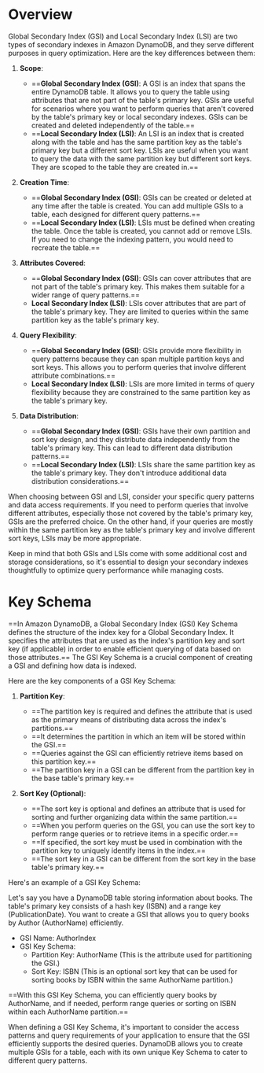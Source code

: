 # Overview
Global Secondary Index (GSI) and Local Secondary Index (LSI) are two types of secondary indexes in Amazon DynamoDB, and they serve different purposes in query optimization. Here are the key differences between them:

1. **Scope**:
   - ==**Global Secondary Index (GSI)**: A GSI is an index that spans the entire DynamoDB table. It allows you to query the table using attributes that are not part of the table's primary key. GSIs are useful for scenarios where you want to perform queries that aren't covered by the table's primary key or local secondary indexes. GSIs can be created and deleted independently of the table.==
   - ==**Local Secondary Index (LSI)**: An LSI is an index that is created along with the table and has the same partition key as the table's primary key but a different sort key. LSIs are useful when you want to query the data with the same partition key but different sort keys. They are scoped to the table they are created in.==

2. **Creation Time**:
   - ==**Global Secondary Index (GSI)**: GSIs can be created or deleted at any time after the table is created. You can add multiple GSIs to a table, each designed for different query patterns.==
   - ==**Local Secondary Index (LSI)**: LSIs must be defined when creating the table. Once the table is created, you cannot add or remove LSIs. If you need to change the indexing pattern, you would need to recreate the table.==

3. **Attributes Covered**:
   - ==**Global Secondary Index (GSI)**: GSIs can cover attributes that are not part of the table's primary key. This makes them suitable for a wider range of query patterns.==
   - **Local Secondary Index (LSI)**: LSIs cover attributes that are part of the table's primary key. They are limited to queries within the same partition key as the table's primary key.

4. **Query Flexibility**:
   - ==**Global Secondary Index (GSI)**: GSIs provide more flexibility in query patterns because they can span multiple partition keys and sort keys. This allows you to perform queries that involve different attribute combinations.==
   - **Local Secondary Index (LSI)**: LSIs are more limited in terms of query flexibility because they are constrained to the same partition key as the table's primary key.

5. **Data Distribution**:
   - ==**Global Secondary Index (GSI)**: GSIs have their own partition and sort key design, and they distribute data independently from the table's primary key. This can lead to different data distribution patterns.==
   - ==**Local Secondary Index (LSI)**: LSIs share the same partition key as the table's primary key. They don't introduce additional data distribution considerations.==

When choosing between GSI and LSI, consider your specific query patterns and data access requirements. If you need to perform queries that involve different attributes, especially those not covered by the table's primary key, GSIs are the preferred choice. On the other hand, if your queries are mostly within the same partition key as the table's primary key and involve different sort keys, LSIs may be more appropriate.

Keep in mind that both GSIs and LSIs come with some additional cost and storage considerations, so it's essential to design your secondary indexes thoughtfully to optimize query performance while managing costs.

# Key Schema
==In Amazon DynamoDB, a Global Secondary Index (GSI) Key Schema defines the structure of the index key for a Global Secondary Index. It specifies the attributes that are used as the index's partition key and sort key (if applicable) in order to enable efficient querying of data based on those attributes.== The GSI Key Schema is a crucial component of creating a GSI and defining how data is indexed.

Here are the key components of a GSI Key Schema:

1. **Partition Key**:
   - ==The partition key is required and defines the attribute that is used as the primary means of distributing data across the index's partitions.==
   - ==It determines the partition in which an item will be stored within the GSI.==
   - ==Queries against the GSI can efficiently retrieve items based on this partition key.==
   - ==The partition key in a GSI can be different from the partition key in the base table's primary key.==

2. **Sort Key (Optional)**:
   - ==The sort key is optional and defines an attribute that is used for sorting and further organizing data within the same partition.==
   - ==When you perform queries on the GSI, you can use the sort key to perform range queries or to retrieve items in a specific order.==
   - ==If specified, the sort key must be used in combination with the partition key to uniquely identify items in the index.==
   - ==The sort key in a GSI can be different from the sort key in the base table's primary key.==

Here's an example of a GSI Key Schema:

Let's say you have a DynamoDB table storing information about books. The table's primary key consists of a hash key (ISBN) and a range key (PublicationDate). You want to create a GSI that allows you to query books by Author (AuthorName) efficiently.

- GSI Name: AuthorIndex
- GSI Key Schema:
  - Partition Key: AuthorName (This is the attribute used for partitioning the GSI.)
  - Sort Key: ISBN (This is an optional sort key that can be used for sorting books by ISBN within the same AuthorName partition.)

==With this GSI Key Schema, you can efficiently query books by AuthorName, and if needed, perform range queries or sorting on ISBN within each AuthorName partition.==

When defining a GSI Key Schema, it's important to consider the access patterns and query requirements of your application to ensure that the GSI efficiently supports the desired queries. DynamoDB allows you to create multiple GSIs for a table, each with its own unique Key Schema to cater to different query patterns.